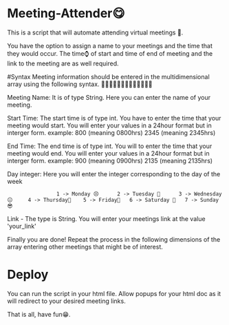 # Meeting-Attender😋

This is a script that will automate attending virtual meetings 🎥. 

You have the option to assign a name to your meetings and the time that they would occur.
The time⌚ of start and time of end of meeting and the link to the meeting are as well required.

#Syntax
Meeting information should be entered in the multidimensional array using the following syntax.
👾👾👾👾👾👾👾👾👾👾👾👾👾
        
Meeting Name: It is of type String. Here you can enter the name of your meeting.

Start Time: <start-time-24hr-integer> The start time is of type int. You have to enter the time that your meeting would start. You will enter your values in a 24hour format but in interger form. example: 
  800  (meaning 0800hrs)
  2345 (meaning 2345hrs)
  
End Time: <end-time-24hr-integer> The end time is of type int. You will to enter the time that your meeting would end. You will enter your values in a 24hour format but in interger form. example: 
  900  (meaning 0900hrs)
  2135 (meaning 2135hrs)
 
Day integer: <day-integer> Here you will enter the integer corresponding to the day of the week 
            
                    1 -> Monday 😣      2 -> Tuesday 🤔      3 -> Wednesday 😐     4 -> Thursday🤗    5 -> Friday🥳   6 -> Saturday 🤩   7 -> Sunday 😎  
  
Link - The type is String. You will enter your meetings link at the value 'your_link'
  
Finally you are done! Repeat the process in the following dimensions of the array entering other meetings that might be of interest.

  # Deploy
  
You can run the script in your html file.
Allow popups for your html doc as it will redirect to your desired meeting links.
  
That is all, have fun😁.


